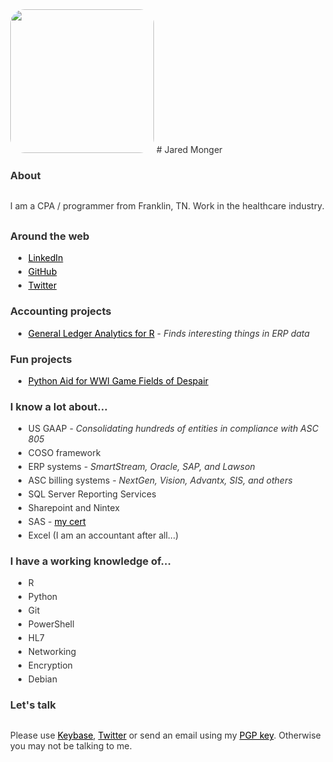 <style>
  body          { margin:40px; color:#333; }
  a, a:visited  { color: black; text-decoration:underline}
  code          {background-color: #f8f8f8; padding:5px;}
  li            { margin:5px; }
  p             {margin:30px 0;}
  .img-rounded  {border-radius: 10%;}
</style>

<img class="img-rounded" height="230" src="https://avatars3.githubusercontent.com/u/27711028?v=3&amp;s=460" width="230">
# Jared Monger  

### About
I am a CPA / programmer from Franklin, TN. Work in the healthcare industry.

### Around the web
- [LinkedIn](https://www.linkedin.com/in/jaredmonger/) 
- [GitHub](https://github.com/jaredmo) 
- [Twitter](https://twitter.com/jmonger)  

### Accounting projects
- [General Ledger Analytics for R](https://github.com/jaredmo/glar) - *Finds interesting things in ERP data*   

### Fun projects
- [Python Aid for WWI Game Fields of Despair](https://gist.github.com/jaredmo/207c96158ad66dceedd3c6aece715e1f)

### I know a lot about...
- US GAAP - *Consolidating hundreds of entities in compliance with ASC 805*
- COSO framework
- ERP systems - *SmartStream, Oracle, SAP, and Lawson*
- ASC billing systems - *NextGen, Vision, Advantx, SIS, and others*
- SQL Server Reporting Services 
- Sharepoint and Nintex
- SAS - [my cert](https://www.youracclaim.com/badges/47f05ac8-2804-46b0-b52b-30309d42fb80/) 
- Excel (I am an accountant after all...)  

### I have a working knowledge of...
- R 
- Python
- Git
- PowerShell
- HL7
- Networking
- Encryption
- Debian  

### Let's talk
Please use [Keybase](https://keybase.io/jmonger), [Twitter](https://twitter.com/jmonger) or send an email using my [PGP key](https://pgp.mit.edu/pks/lookup?search=0x55D5D91A&op=index&fingerprint=on). Otherwise you may not be talking to me.